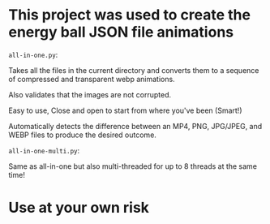 # This project was used to create the energy ball JSON file animations

`all-in-one.py`:

Takes all the files in the current directory and converts them to a sequence of compressed and transparent webp animations.

Also validates that the images are not corrupted.

Easy to use, Close and open to start from where you've been (Smart!)

Automatically detects the difference between an MP4, PNG, JPG/JPEG, and WEBP files to produce the desired outcome.

`all-in-one-multi.py`:

Same as all-in-one but also multi-threaded for up to 8 threads at the same time!

# Use at your own risk